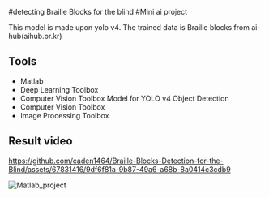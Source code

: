 #detecting Braille Blocks for the blind
#Mini ai project

This model is made upon yolo v4.
The trained data is Braille blocks from ai-hub(aihub.or.kr)

## Tools
- Matlab
- Deep Learning Toolbox
- Computer Vision Toolbox Model for YOLO v4 Object Detection
- Computer Vision Toolbox
- Image Processing Toolbox

## Result video

https://github.com/caden1464/Braille-Blocks-Detection-for-the-Blind/assets/67831416/9df6f81a-9b87-49a6-a68b-8a0414c3cdb9


![Matlab_project](https://github.com/caden1464/Braille-Blocks-Detection-for-the-Blind/assets/67831416/6cfb2e75-3fd5-4800-a1ce-3e3b5978d99f)
